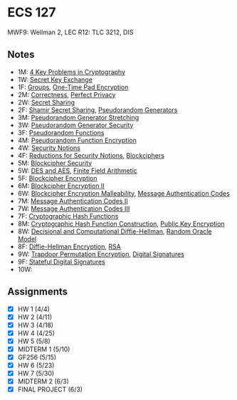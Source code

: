 # ECS 127
MWF9: Wellman 2, LEC
R12: TLC 3212, DIS
## Notes
- 1M: [4 Key Problems in Cryptography](../notes/cryptography.md)
- 1W: [Secret Key Exchange](../notes/key-exchange.md)
- 1F: [Groups](../notes/group.md), [One-Time Pad Encryption](../notes/one-time-pad.md)
- 2M: [Correctness](../notes/key-exchange.md), [Perfect Privacy](../notes/security-notion.md)
- 2W: [Secret Sharing](../notes/secret-sharing.md)
- 2F: [Shamir Secret Sharing](../notes/secret-sharing#shamir-secret-sharing), [Pseudorandom Generators](../notes/pseudorandom-generator.md)
- 3M: [Pseudorandom Generator Stretching](../notes/pseudorandom-generator.md)
- 3W: [Pseudorandom Generator Security](../notes/pseudorandom-generator.md)
- 3F: [Pseudorandom Functions](../notes/pseudorandom-function.md)
- 4M: [Pseudorandom Function Encryption](../notes/pseudorandom-function.md)
- 4W: [Security Notions](../notes/security-notion.md)
- 4F: [Reductions for Security Notions](../notes/security-notion.md), [Blockciphers](../notes/pseudorandom-permutation.md)
- 5M: [Blockcipher Security](../notes/pseudorandom-permutation.md)
- 5W: [DES and AES](../notes/pseudorandom-permutation.md), [Finite Field Arithmetic](../notes/field.md#arithmetic)
- 5F: [Blockcipher Encryption](../notes/pseudorandom-permutation.md)
- 6M: [Blockcipher Encryption II](../notes/pseudorandom-permutation.md)
- 6W: [Blockcipher Encryption Malleability](../notes/pseudorandom-permutation.md), [Message Authentication Codes](../notes/message-authentication-code.md)
- 7M: [Message Authentication Codes II](../notes/message-authentication-code.md)
- 7W: [Message Authentication Codes III](../notes/message-authentication-code.md)
- 7F: [Cryptographic Hash Functions](../notes/hash-function.md#cryptography)
- 8M: [Cryptographic Hash Function Construction](../notes/hash-function.md#cryptography), [Public Key Encryption](../notes/public-key-encryption.md)
- 8W: [Decisional and Computational Diffie-Hellman](../notes/security-notion.md), [Random Oracle Model](../notes/public-key-encryption.md)
- 8F: [Diffie-Hellman Encryption](../notes/public-key-encryption.md), [RSA](../notes/public-key-encryption.md)
- 9W: [Trapdoor Permutation Encryption](../notes/public-key-encryption.md), [Digital Signatures](../notes/digital-signature.md)
- 9F: [Stateful Digital Signatures](../notes/digital-signature.md)
- 10W: 
## Assignments
- [x] HW 1 (4/4)
- [x] HW 2 (4/11)
- [x] HW 3 (4/18)
- [x] HW 4 (4/25)
- [x] HW 5 (5/8)
- [x] MIDTERM 1 (5/10)
- [x] GF256 (5/15)
- [x] HW 6 (5/23)
- [x] HW 7 (5/30)
- [x] MIDTERM 2 (6/3)
- [x] FINAL PROJECT (6/3)